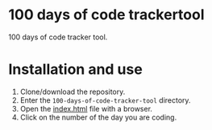 # 100 days of code trackertool
100 days of code tracker tool.

# Installation and use
1. Clone/download the repository.
2. Enter the `100-days-of-code-tracker-tool` directory.
3. Open the [index.html](index.html) file with a browser.
4. Click on the number of the day you are coding.